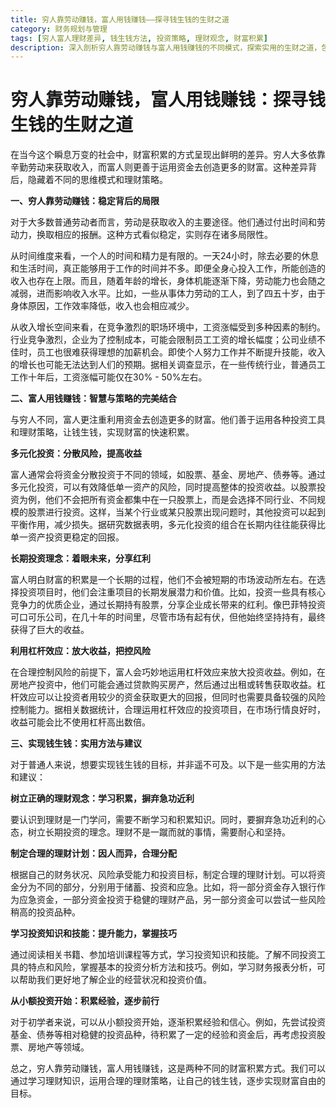 ```yaml
---
title: 穷人靠劳动赚钱，富人用钱赚钱——探寻钱生钱的生财之道
category: 财务规划与管理
tags: [穷人富人理财差异, 钱生钱方法, 投资策略, 理财观念, 财富积累]
description: 深入剖析穷人靠劳动赚钱与富人用钱赚钱的不同模式，探索实用的生财之道，包括多元化投资、长期投资理念等，助您掌握钱生钱的技巧，迈向财富自由。
---
```


# 穷人靠劳动赚钱，富人用钱赚钱：探寻钱生钱的生财之道

在当今这个瞬息万变的社会中，财富积累的方式呈现出鲜明的差异。穷人大多依靠辛勤劳动来获取收入，而富人则更善于运用资金去创造更多的财富。这种差异背后，隐藏着不同的思维模式和理财策略。

**一、穷人靠劳动赚钱：稳定背后的局限**

对于大多数普通劳动者而言，劳动是获取收入的主要途径。他们通过付出时间和劳动力，换取相应的报酬。这种方式看似稳定，实则存在诸多局限性。

从时间维度来看，一个人的时间和精力是有限的。一天24小时，除去必要的休息和生活时间，真正能够用于工作的时间并不多。即便全身心投入工作，所能创造的收入也存在上限。而且，随着年龄的增长，身体机能逐渐下降，劳动能力也会随之减弱，进而影响收入水平。比如，一些从事体力劳动的工人，到了四五十岁，由于身体原因，工作效率降低，收入也会相应减少。

从收入增长空间来看，在竞争激烈的职场环境中，工资涨幅受到多种因素的制约。行业竞争激烈，企业为了控制成本，可能会限制员工工资的增长幅度；公司业绩不佳时，员工也很难获得理想的加薪机会。即使个人努力工作并不断提升技能，收入的增长也可能无法达到人们的预期。据相关调查显示，在一些传统行业，普通员工工作十年后，工资涨幅可能仅在30% - 50%左右。

**二、富人用钱赚钱：智慧与策略的完美结合**

与穷人不同，富人更注重利用资金去创造更多的财富。他们善于运用各种投资工具和理财策略，让钱生钱，实现财富的快速积累。

**多元化投资：分散风险，提高收益**

富人通常会将资金分散投资于不同的领域，如股票、基金、房地产、债券等。通过多元化投资，可以有效降低单一资产的风险，同时提高整体的投资收益。以股票投资为例，他们不会把所有资金都集中在一只股票上，而是会选择不同行业、不同规模的股票进行投资。这样，当某个行业或某只股票出现问题时，其他投资可以起到平衡作用，减少损失。据研究数据表明，多元化投资的组合在长期内往往能获得比单一资产投资更稳定的回报。

**长期投资理念：着眼未来，分享红利**

富人明白财富的积累是一个长期的过程，他们不会被短期的市场波动所左右。在选择投资项目时，他们会注重项目的长期发展潜力和价值。比如，投资一些具有核心竞争力的优质企业，通过长期持有股票，分享企业成长带来的红利。像巴菲特投资可口可乐公司，在几十年的时间里，尽管市场有起有伏，但他始终坚持持有，最终获得了巨大的收益。

**利用杠杆效应：放大收益，把控风险**

在合理控制风险的前提下，富人会巧妙地运用杠杆效应来放大投资收益。例如，在房地产投资中，他们可能会通过贷款购买房产，然后通过出租或转售获取收益。杠杆效应可以让投资者用较少的资金获取更大的回报，但同时也需要具备较强的风险控制能力。据相关数据统计，合理运用杠杆效应的投资项目，在市场行情良好时，收益可能会比不使用杠杆高出数倍。

**三、实现钱生钱：实用方法与建议**

对于普通人来说，想要实现钱生钱的目标，并非遥不可及。以下是一些实用的方法和建议：

**树立正确的理财观念：学习积累，摒弃急功近利**

要认识到理财是一门学问，需要不断学习和积累知识。同时，要摒弃急功近利的心态，树立长期投资的理念。理财不是一蹴而就的事情，需要耐心和坚持。

**制定合理的理财计划：因人而异，合理分配**

根据自己的财务状况、风险承受能力和投资目标，制定合理的理财计划。可以将资金分为不同的部分，分别用于储蓄、投资和应急。比如，将一部分资金存入银行作为应急资金，一部分资金投资于稳健的理财产品，另一部分资金可以尝试一些风险稍高的投资品种。

**学习投资知识和技能：提升能力，掌握技巧**

通过阅读相关书籍、参加培训课程等方式，学习投资知识和技能。了解不同投资工具的特点和风险，掌握基本的投资分析方法和技巧。例如，学习财务报表分析，可以帮助我们更好地了解企业的经营状况和投资价值。

**从小额投资开始：积累经验，逐步前行**

对于初学者来说，可以从小额投资开始，逐渐积累经验和信心。例如，先尝试投资基金、债券等相对稳健的投资品种，待积累了一定的经验和资金后，再考虑投资股票、房地产等领域。

总之，穷人靠劳动赚钱，富人用钱赚钱，这是两种不同的财富积累方式。我们可以通过学习理财知识，运用合理的理财策略，让自己的钱生钱，逐步实现财富自由的目标。
